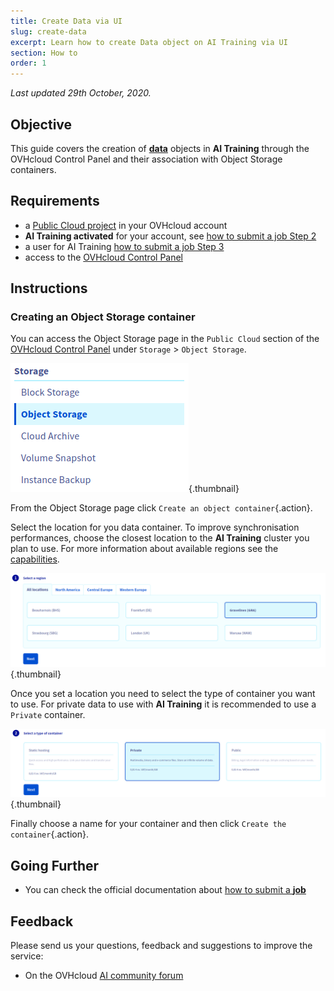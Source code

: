 ```yaml
---
title: Create Data via UI
slug: create-data
excerpt: Learn how to create Data object on AI Training via UI
section: How to
order: 1
---
```

*Last updated 29th October, 2020.*

## Objective

This guide covers the creation of [**data**](../data) objects in **AI Training** through the OVHcloud Control Panel and their association with Object Storage containers.

## Requirements

-   a [Public Cloud project](https://www.ovhcloud.com/en-gb/public-cloud/) in your OVHcloud account
-   **AI Training activated** for your account, see [how to submit a job Step 2](../submit-job)
-   a user for AI Training [how to submit a job Step 3](../submit-job)
-   access to the [OVHcloud Control Panel](https://www.ovh.com/auth/?action=gotomanager)

## Instructions

### Creating an Object Storage container

You can access the Object Storage page in the `Public Cloud` section of the [OVHcloud Control Panel](https://www.ovh.com/auth/?action=gotomanager) under `Storage` \> `Object Storage`.

![image](images/00_storage_menu.png){.thumbnail}

From the Object Storage page click `Create an object container`{.action}.

Select the location for you data container. To improve synchronisation performances, choose the closest location to the **AI Training** cluster you plan to use. For more information about available regions see the [capabilities](../capabilities).

![image](images/01_object_create_region.png){.thumbnail}

Once you set a location you need to select the type of container you want to use. For private data to use with **AI Training** it is recommended to use a `Private` container.

![image](images/02_object_create_type.png){.thumbnail}

Finally choose a name for your container and then click `Create the container`{.action}.

## Going Further

-   You can check the official documentation about [how to submit a **job**](../submit-job)

## Feedback

Please send us your questions, feedback and suggestions to improve the service:

-   On the OVHcloud [AI community forum](https://community.ovh.com/c/platform/ai-ml)
